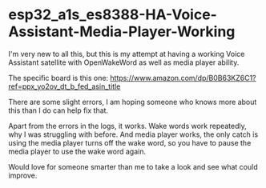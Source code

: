 # esp32_a1s_es8388-HA-Voice-Assistant-Media-Player-Working
I'm very new to all this, but this is my attempt at having a working Voice Assistant satellite with OpenWakeWord as well as media player ability.

The specific board is this one: https://www.amazon.com/dp/B0B63KZ6C1?ref=ppx_yo2ov_dt_b_fed_asin_title

There are some slight errors, I am hoping someone who knows more about this than I do can help fix that.

Apart from the errors in the logs, it works. Wake words work repeatedly, why I was struggling with before. And media player works, the only catch is using the media player turns off the wake word, so you have to pause the media player to use the wake word again.

Would love for someone smarter than me to take a look and see what could improve. 
